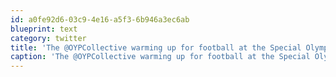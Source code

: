 ```yaml
---
id: a0fe92d6-03c9-4e16-a5f3-6b946a3ec6ab
blueprint: text
category: twitter
title: 'The @OYPCollective warming up for football at the Special Olympics MotionBall event (at UBC Okanagan) [pic] — path.com/p/1rRSH'
caption: 'The @OYPCollective warming up for football at the Special Olympics MotionBall event (at UBC Okanagan) [pic] — <a href="http://path.com/p/1rRSH" title="http://path.com/p/1rRSH" class="link link_untco">path.com/p/1rRSH</a>'
---
```

